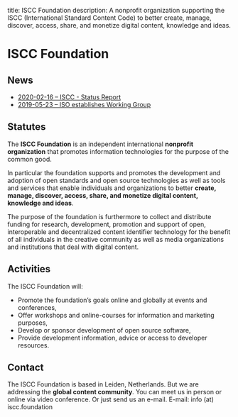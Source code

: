 title: ISCC Foundation
description: A nonprofit organization supporting the ISCC (International Standard Content Code) to better create, manage, discover, access, share, and monetize digital content, knowledge and ideas.

# ISCC Foundation

## News

- [2020-02-16 – ISCC - Status Report](news/2020-02-16.md)
- [2019-05-23 – ISO establishes Working Group](news/2019-05-23.md)



## Statutes

The **ISCC Foundation** is an independent international **nonprofit organization** that promotes information technologies for the purpose of the common good.

In particular the foundation supports and promotes the development and adoption of open standards and open source technologies as well as tools and services that enable individuals and organizations to better **create, manage, discover, access, share, and monetize digital content, knowledge and ideas**.

The purpose of the foundation is furthermore to collect and distribute funding for research, development, promotion and support of open, interoperable and decentralized content identifier technology for the benefit of all individuals in the creative community as well as media organizations and institutions that deal with digital content.

## Activities

The ISCC Foundation will:

- Promote the foundation’s goals online and globally at events and conferences, 
- Offer workshops and online-courses for information and marketing purposes,
- Develop or sponsor development of open source software,
- Provide development information, advice or access to developer resources.

## Contact

The ISCC Foundation is based in Leiden, Netherlands. But we are addressing the **global content community**. You can meet us in person or online via video conference. Or just send us an e-mail. 
E-mail: info (at) iscc.foundation

